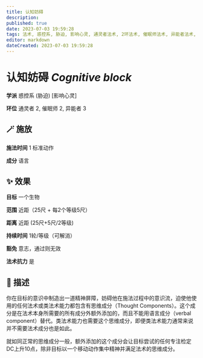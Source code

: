 ```yaml
---
title: 认知妨碍
description: 
published: true
date: 2023-07-03 19:59:28
tags: 法术, 惑控系, 胁迫, 影响心灵, 通灵者法术, 2环法术, 催眠师法术, 异能者法术, 3环法术
editor: markdown
dateCreated: 2023-07-03 19:59:28
---
```


# **认知妨碍** *Cognitive block*

**学派** 惑控系 (胁迫) \[影响心灵\] 

**环位** 通灵者 2, 催眠师 2, 异能者 3

## 🪄 施放

**施法时间** 1 标准动作

**成分** 语言

## ✨ 效果 

**目标** 一个生物 

**范围** 近距（25尺 + 每2个等级5尺）

**距离** 近距 (25尺+5尺/2等级)  

**持续时间** 1轮/等级（可解消） 

**豁免** 意志，通过则无效

**法术抗力** 是

## 📖 描述

你在目标的意识中制造出一道精神屏障，妨碍他在施法过程中的意识流，迫使他使用的任何法术或类法术能力都包含有思维成分（Thought Components）。这个成分是在法术本身所需要的所有成分外额外添加的，而且不能用语言成分（verbal component）替代。类法术能力也需要这个思维成分，即便类法术能力通常来说并不需要法术成分也是如此。

就如同正常的思维成分一般，额外添加的这个成分会让目标尝试的任何专注检定DC上升10点，除非目标以一个移动动作集中精神并满足法术的思维成分。
    